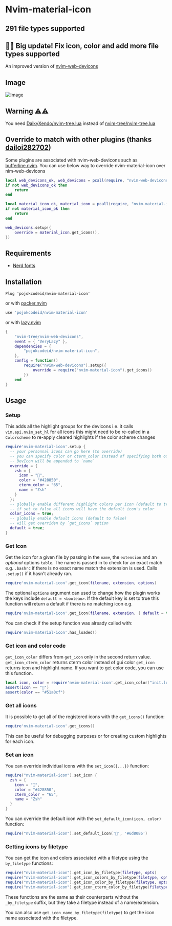 # Nvim-material-icon

## 291 file types supported

## 🎉🎉 Big update! Fix icon, color and add more file types supported

An improved version of [nvim-web-devicons](https://github.com/nvim-tree/nvim-web-devicons)

## Image

![image](https://user-images.githubusercontent.com/46809008/201246284-316406cb-251c-484a-8c61-1d3f9390fdcb.png)

## Warning ⚠️⚠️

You need [DaikyXendo/nvim-tree.lua](https://github.com/DaikyXendo/nvim-tree.lua) instead of [nvim-tree/nvim-tree.lua](https://github.com/nvim-tree/nvim-tree.lua)

## Override to match with other plugins (thanks [dailoi282702](https://github.com/dailoi280702))

Some plugins are associated with nvim-web-devicons such as [bufferline.nvim](https://github.com/akinsho/bufferline.nvim). You can use below way to override nvim-material-icon over nim-web-devicons

```lua
local web_devicons_ok, web_devicons = pcall(require, "nvim-web-devicons")
if not web_devicons_ok then
	return
end

local material_icon_ok, material_icon = pcall(require, "nvim-material-icon")
if not material_icon_ok then
	return
end

web_devicons.setup({
	override = material_icon.get_icons(),
})
```

## Requirements

- [Nerd fonts](https://www.nerdfonts.com/)

## Installation

```vim
Plug 'pojokcodeid/nvim-material-icon'
```

or with [packer.nvim](https://github.com/wbthomason/packer.nvim)

```lua
use 'pojokcodeid/nvim-material-icon'
```

or with [lazy.nvim](https://github.com/folke/lazy.nvim)

```lua
{
    "nvim-tree/nvim-web-devicons",
    event = { "VeryLazy" },
    dependencies = {
        "pojokcodeid/nvim-material-icon",
    },
    config = function()
        require("nvim-web-devicons").setup({
            override = require("nvim-material-icon").get_icons()
        })
    end
}
```

## Usage

### Setup

This adds all the highlight groups for the devicons
i.e. it calls `vim.api.nvim_set_hl` for all icons
this might need to be re-called in a `Colorscheme` to re-apply cleared highlights
if the color scheme changes

```lua
require'nvim-material-icon'.setup {
  -- your personnal icons can go here (to override)
  -- you can specify color or cterm_color instead of specifying both of them
  -- DevIcon will be appended to `name`
  override = {
    zsh = {
      icon = "",
      color = "#428850",
      cterm_color = "65",
      name = "Zsh"
    }
  };
  -- globally enable different highlight colors per icon (default to true)
  -- if set to false all icons will have the default icon's color
  color_icons = true;
  -- globally enable default icons (default to false)
  -- will get overriden by `get_icons` option
  default = true;
}
```

### Get Icon

Get the icon for a given file by passing in the `name`, the `extension` and an _optional_ options `table`.
The name is passed in to check for an exact match e.g. `.bashrc` if there is no exact name match the extension
is used. Calls `.setup()` if it hasn't already ran.

```lua
require'nvim-material-icon'.get_icon(filename, extension, options)
```

The optional `options` argument can used to change how the plugin works the keys include
`default = <boolean>`. If the default key is set to true this function will return a default
if there is no matching icon
e.g.

```lua
require'nvim-material-icon'.get_icon(filename, extension, { default = true })
```

You can check if the setup function was already called with:

```lua
require'nvim-material-icon'.has_loaded()
```

### Get icon and color code

`get_icon_color` differs from `get_icon` only in the second return value.
`get_icon_cterm_color` returns cterm color instead of gui color
`get_icon` returns icon and highlight name.
If you want to get color code, you can use this function.

```lua
local icon, color = require'nvim-material-icon'.get_icon_color("init.lua", "lua")
assert(icon == "")
assert(color == "#51a0cf")
```

### Get all icons

It is possible to get all of the registered icons with the `get_icons()` function:

```lua
require'nvim-material-icon'.get_icons()
```

This can be useful for debugging purposes or for creating custom highlights for each icon.

### Set an icon

You can override individual icons with the `set_icon({...})` function:

```lua
require("nvim-material-icon").set_icon {
  zsh = {
    icon = "",
    color = "#428850",
    cterm_color = "65",
    name = "Zsh"
  }
}
```

You can override the default icon with the `set_default_icon(icon, color)` function:

```lua
require("nvim-material-icon").set_default_icon('', '#6d8086')
```

### Getting icons by filetype

You can get the icon and colors associated with a filetype using the `by_filetype` functions:

```lua
require("nvim-material-icon").get_icon_by_filetype(filetype, opts)
require("nvim-material-icon").get_icon_colors_by_filetype(filetype, opts)
require("nvim-material-icon").get_icon_color_by_filetype(filetype, opts)
require("nvim-material-icon").get_icon_cterm_color_by_filetype(filetype, opts)
```

These functions are the same as their counterparts without the `_by_filetype` suffix, but they take a filetype instead of a name/extension.

You can also use `get_icon_name_by_filetype(filetype)` to get the icon name associated with the filetype.
